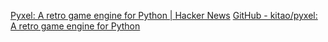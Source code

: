 
[Pyxel: A retro game engine for Python | Hacker News](https://news.ycombinator.com/item?id=40899520)
[GitHub - kitao/pyxel: A retro game engine for Python](https://github.com/kitao/pyxel)
